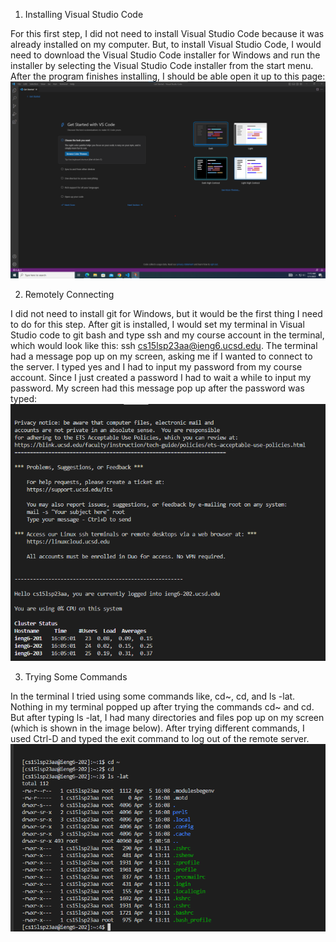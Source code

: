 1. Installing Visual Studio Code

For this first step, I did not need to install Visual Studio Code because it was already installed on my computer. 
But, to install Visual Studio Code, I would need to download the Visual Studio Code installer for Windows and run the 
installer by selecting the Visual Studio Code installer from the start menu. After the program finishes installing,
I should be able open it up to this page: ![Image](VisCodeLab1.png)



2. Remotely Connecting

I did not need to install git for Windows, but it would be the first thing I need to do for this step. After git is installed, 
I would set my terminal in Visual Studio code to git bash and type ssh and my course account in the terminal, which would 
look like this: ssh cs15lsp23aa@ieng6.ucsd.edu. The terminal had a message pop up on my screen, asking me if I wanted to 
connect to the server. I typed yes and I had to input my password from my course account. Since I just created a password I had 
to wait a while to input my password. My screen had this message pop up after the password was typed:![Image](CommandsLab1.png)



3. Trying Some Commands

In the terminal I tried using some commands like, cd~, cd, and ls -lat. Nothing in my terminal popped up after trying the 
commands cd~ and cd. But after typing ls -lat, I had many directories and files pop up on my screen (which is shown in the 
image below). After trying different commands, I used Ctrl-D and typed the exit command to log out of the remote server.
![Image](RemoteConnectingLab1.png)

